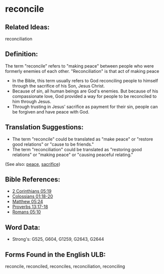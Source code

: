 # reconcile

## Related Ideas:

reconciliation


## Definition:

The term "reconcile" refers to "making peace" between people who were formerly enemies of each other. "Reconciliation" is that act of making peace

* In the Bible, this term usually refers to God reconciling people to himself through the sacrifice of his Son, Jesus Christ.
* Because of sin, all human beings are God's enemies. But because of his compassionate love, God provided a way for people to be reconciled to him through Jesus.
* Through trusting in Jesus' sacrifice as payment for their sin, people can be forgiven and have peace with God.

## Translation Suggestions:

* The term "reconcile" could be translated as "make peace" or "restore good relations" or "cause to be friends."
* The term "reconciliation" could be translated as "restoring good relations" or "making peace" or "causing peaceful relating."

(See also: [peace](../other/peace.md), [sacrifice](../other/sacrifice.md))

## Bible References:

* [2 Corinthians 05:19](rc://en/tn/help/2co/05/19)
* [Colossians 01:18-20](rc://en/tn/help/col/01/18)
* [Matthew 05:24](rc://en/tn/help/mat/05/24)
* [Proverbs 13:17-18](rc://en/tn/help/pro/13/17)
* [Romans 05:10](rc://en/tn/help/rom/05/10)

## Word Data:

* Strong's: G525, G604, G1259, G2643, G2644

## Forms Found in the English ULB:

reconcile, reconciled, reconciles, reconciliation, reconciling


